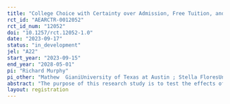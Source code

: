 ```yaml
---
title: "College Choice with Certainty over Admission, Free Tuition, and Housing"
rct_id: "AEARCTR-0012052"
rct_id_num: "12052"
doi: "10.1257/rct.12052-1.0"
date: "2023-09-17"
status: "in_development"
jel: "A22"
start_year: "2023-09-15"
end_year: "2028-05-01"
pi: "Richard Murphy"
pi_other: "Mathew  GianiUniversity of Texas at Austin ; Stella FloresUniversity of Texas at Austin ; Jori BarashUniversity of Texas at Austin "
abstract: "The purpose of this research study is to test the effects of three “certainties” on college application, enrollment, and persistence among high-ability, low-income students. The intervention involves randomized access to informational materials that jointly provide certainty about admissions, tuition, and housing. All treated students are guaranteed that, for four years, financial aid will cover tuition costs, they will have a place in on-campus housing, and they will receive a $1,800 subsidy toward housing. Moreover, all students in the top 6% of their graduating cohort are guaranteed admission. This intervention builds on Dynarki et al. (2021), which provided certainty about tuition to Michigan students. This study includes Texas students who are in the Top 10% of their 12th-grade cohort and are eligible for the Free and Reduced-Price Lunch program."
layout: registration
---
```


